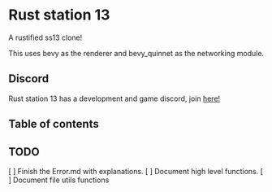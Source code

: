 # Rust station 13
A rustified ss13 clone!

This uses bevy as the renderer and bevy_quinnet as the networking module.

## Discord
Rust station 13 has a development and game discord, join [here!](https://discord.gg/pnvyqBAT2e)

## Table of contents

## TODO
[ ] Finish the Error.md with explanations.
[ ] Document high level functions.
    [ ] Document file utils functions
